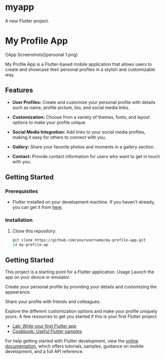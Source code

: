 # myapp

A new Flutter project.
# My Profile App

![App Screenshots](personal 1.png)

My Profile App is a Flutter-based mobile application that allows users to create and showcase their personal profiles in a stylish and customizable way.

## Features

- **User Profiles:** Create and customize your personal profile with details such as name, profile picture, bio, and social media links.

- **Customization:** Choose from a variety of themes, fonts, and layout options to make your profile unique.

- **Social Media Integration:** Add links to your social media profiles, making it easy for others to connect with you.

- **Gallery:** Share your favorite photos and moments in a gallery section.

- **Contact:** Provide contact information for users who want to get in touch with you.

## Getting Started

### Prerequisites

- Flutter installed on your development machine. If you haven't already, you can get it from [here](https://flutter.dev/docs/get-started/install).

### Installation

1. Clone this repository:

   ```sh
   git clone https://github.com/yourusername/my-profile-app.git
   cd my-profile-ap

## Getting Started

This project is a starting point for a Flutter application.
Usage
Launch the app on your device or emulator.

Create your personal profile by providing your details and customizing the appearance.

Share your profile with friends and colleagues.

Explore the different customization options and make your profile uniquely yours.
A few resources to get you started if this is your first Flutter project:

- [Lab: Write your first Flutter app](https://docs.flutter.dev/get-started/codelab)
- [Cookbook: Useful Flutter samples](https://docs.flutter.dev/cookbook)

For help getting started with Flutter development, view the
[online documentation](https://docs.flutter.dev/), which offers tutorials,
samples, guidance on mobile development, and a full API reference.
